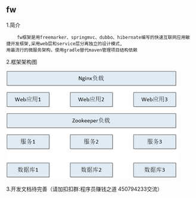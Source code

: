 ## fw

1.简介

        fw框架是用freemarker、springmvc、dubbo、hibernate编写的快速互联网应用敏捷开发框架,采用web层和service层分离独立的设计模式,
    用最流行的微服务架构，使用gradle替代maven管理项目结构依赖

2.框架架构图

![架构](./doc/images/image1.png)


3.开发文档待完善（请加扣扣群:程序员赚钱之道 450794233交流）




